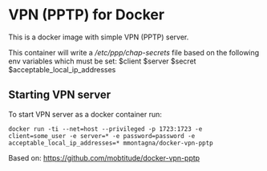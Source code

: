 # VPN (PPTP) for Docker

This is a docker image with simple VPN (PPTP) server.

This container will write a _/etc/ppp/chap-secrets_ file based on the following env
variables which must be set:
$client
$server
$secret
$acceptable_local_ip_addresses

## Starting VPN server

To start VPN server as a docker container run:

````
docker run -ti --net=host --privileged -p 1723:1723 -e client=some_user -e server=* -e password=password -e acceptable_local_ip_addresses=* mmontagna/docker-vpn-pptp
````

Based on:
https://github.com/mobtitude/docker-vpn-pptp
